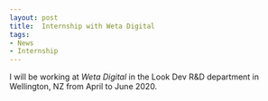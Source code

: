 ```yaml
---
layout: post
title:  Internship with Weta Digital
tags:
- News
- Internship
---
```

I will be working at *Weta Digital* in the Look Dev R&D department in Wellington, NZ from April to June 2020.